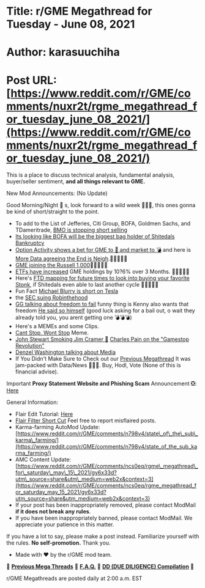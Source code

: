 # Title: r/GME Megathread for Tuesday - June 08, 2021
# Author: karasuuchiha
# Post URL: [https://www.reddit.com/r/GME/comments/nuxr2t/rgme_megathread_for_tuesday_june_08_2021/](https://www.reddit.com/r/GME/comments/nuxr2t/rgme_megathread_for_tuesday_june_08_2021/)


This is a place to discuss technical analysis, fundamental analysis, buyer/seller sentiment, **and all things relevant to GME.**

New Mod Announcements:  (No Update)

Good Morning/Night 🦍 s, look forward to a wild week 🚀🚀🚀, this ones gonna be kind of short/straight to the point.

* To add to the List of Jefferies, Citi Group, BOFA, Goldmen Sachs, and TDameritrade, [BMO is stopping short selling](https://www.reddit.com/r/GME/comments/ntnp6m/bmo_cuts_shorts_selling_for_gme/?utm_medium=android_app&utm_source=share)
* [Its looking like BOFA will be the biggest bag holder of Shitedals Bankruptcy](https://www.reddit.com/r/Superstonk/comments/nsioql/the_complete_bank_of_america_gamestop_dd/?utm_medium=android_app&utm_source=share)
* [Option Activity shows a bet for GME to 🚀 and market to 💣](https://www.reddit.com/r/GME/comments/ntb7af/unusual_options_activity_alert_and_i_mean_this_is/h0r7n8r?utm_medium=android_app&utm_source=share&context=3) and here is [More Data agreeing the End is Neigh](https://www.reddit.com/r/GME/comments/nts4ft/why_this_is_not_looking_normal_and_why_it_could/h0tk6b4?utm_medium=android_app&utm_source=share&context=3).🚀🚀🚀🚀🚀
* [GME joining the Russell 1,000](https://www.reddit.com/r/GME/comments/nsiur5/gme_might_be_moving_into_the_russell_1000_how/h0muezt?utm_medium=android_app&utm_source=share&context=3)🚀🚀🚀🚀🚀
* [ETFs have increased](https://www.reddit.com/r/GME/comments/nt9vv4/etf_holdings_of_gme_have_increased_106_over_the/?utm_medium=android_app&utm_source=share) GME holdings by 10?6% over 3 Months. 🚀🚀🚀🚀🚀
* Here's [FTD mapping for future times to look into buying your favorite Stonk](https://www.reddit.com/r/GME/comments/nt2nug/i_may_want_it/?utm_medium=android_app&utm_source=share), if Shitedals even able to last another cycle 🚀🚀🚀🚀🚀
* Fun Fact [Michael Blurry is short on Tesla](https://www.reddit.com/r/GME/comments/nr7xsp/i_just_realized_why_burry_has_shorted_bet_against/?utm_medium=android_app&utm_source=share)
* the [SEC suing Robinthehood](https://www.reddit.com/r/GME/comments/nsqu91/sec_litigation_against_robbinghood_filed_today/?utm_medium=android_app&utm_source=share)
* [GG talking about freedom to fail](https://www.reddit.com/r/GME/comments/nspy3f/gg_and_the_freedom_to_fail_give_it_a_watch/?utm_medium=android_app&utm_source=share) funny thing is Kenny also wants that freedom [He said so himself](https://www.reddit.com/r/GME/comments/nscm00/kenny_g_is_a_legend_who_predicted_his_own_future/?utm_medium=android_app&utm_source=share) (good luck asking for a bail out, o wait they already told you, you arent getting one 💣💣💣)
* Here's a MEMEs and some Clips.
* [Cant Stop, Wont Stop](https://www.reddit.com/r/GME/comments/nssumw/oops_i_did_it_again/?utm_medium=android_app&utm_source=share) Meme.
* [John Stewart Smoking Jim Cramer 🔫](https://www.reddit.com/r/GME/comments/nt3oh5/main_reason_why_we_hodl_criminals_like_this_are/?utm_medium=android_app&utm_source=share) [Charles Pain on the "Gamestop Revolution"](https://www.reddit.com/r/GME/comments/nsylpu/definitely_agree_with_charles_payne_on_this_i/?utm_medium=android_app&utm_source=share)
* [Denzel Washington talking about Media](https://www.reddit.com/r/Wallstreetbetsnew/comments/nswgbq/moral_decay_fake_news_anything_you_practice_youll/?utm_medium=android_app&utm_source=share)
* If You Didn't Make Sure to Check out our [Previous Megathread](https://www.reddit.com/r/GME/comments/nsp16a/rgme_megathread_for_saturday_june_05_2021/?utm_medium=android_app&utm_source=share) It was jam-packed with Data/News 🚀🚀🚀. Buy, Hodl, Vote (None of this is financial advise).

Important **Proxy Statement Website and Phishing Scam** Announcement ❎: [Here](https://www.reddit.com/r/GME/comments/nhl6c4/proxy_vote_information/?utm_medium=android_app&utm_source=share)

General Information:

* Flair Edit Tutorial: [Here](https://www.reddit.com/r/GME/comments/nhl8gf/self_flair_edit_tutorial/?utm_medium=android_app&utm_source=share)
* [Flair Filter Short Cut](https://www.reddit.com/r/GME/comments/nhldn1/flair_search_short_cut/?utm_medium=android_app&utm_source=share) Feel free to report misflaired posts.
* Karma-farming AutoMod Update: [https://www.reddit.com/r/GME/comments/n798v4/state\_of\_the\_sub\_karma\_farming/](https://www.reddit.com/r/GME/comments/n798v4/state_of_the_sub_karma_farming/)
* AMC Content Update: [https://www.reddit.com/r/GME/comments/ncs0eq/rgme\_megathread\_for\_saturday\_may\_15\_2021/gy6x33d?utm\_source=share&utm\_medium=web2x&context=3](https://www.reddit.com/r/GME/comments/ncs0eq/rgme_megathread_for_saturday_may_15_2021/gy6x33d?utm_source=share&utm_medium=web2x&context=3)
* If your post has been inappropriately removed, please contact ModMail **if it does not break any rules**.
* If you have been inappropriately banned, please contact ModMail. We appreciate your patience in this matter.

If you have a lot to say, please make a post instead. Familiarize yourself with the rules. **No self-promotion.** Thank you.

* Made with ❤️ by the r/GME mod team.

💎 [**Previous Mega Threads**](https://www.reddit.com/r/GME/comments/nsp16a/rgme_megathread_for_saturday_june_05_2021/?utm_medium=android_app&utm_source=share) 💎 [**F.A.Q.**](https://www.reddit.com/r/GME/comments/m4hqkc/gme_moass_faq/) 💎 [**DD (DUE DILIGENCE) Compilation**](https://www.reddit.com/r/DDintoGME/comments/mnss65/the_apes_guide_to_the_galaxy_a_compilation_of_dds/) 💎

r/GME Megathreads are posted daily at 2:00 a.m. EST
